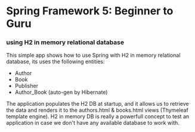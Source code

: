 # Spring Framework 5: Beginner to Guru 
### using H2 in memory relational database 
This simple app shows how to use Spring with H2 in memory relational database, its uses the following entities:
* Author
* Book
* Publisher
* Author_Book (auto-gen by Hibernate)

The application populates the H2 DB at startup, and it allows us to retrieve the data and renders it to the authors.html & books.html views (Thymeleaf template engine).
H2 in memory DB is really a powerfull concept to test an application in case we don't have any available database to work with.
